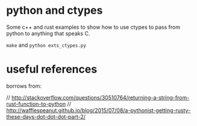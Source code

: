 # python and ctypes 

Some c++ and rust examples to show how to use ctypes to pass from python to anything that speaks C. 

`make` and `python exts_ctypes.py`

# useful references

borrows from:

// http://stackoverflow.com/questions/30510764/returning-a-string-from-rust-function-to-python
// http://wafflespeanut.github.io/blog/2015/07/08/a-pythonist-getting-rusty-these-days-dot-dot-dot-part-2/
 
